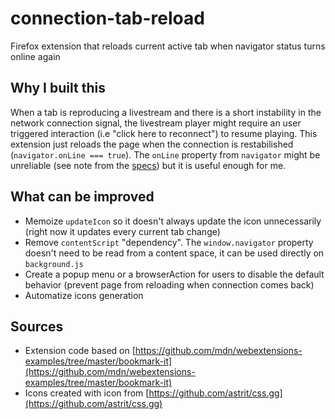 # connection-tab-reload

Firefox extension that reloads current active tab when navigator status turns online again

## Why I built this

When a tab is reproducing a livestream and there is a short instability in the network connection signal, the livestream player might require an user triggered interaction (i.e "click here to reconnect") to resume playing. This extension just reloads the page when the connection is restabilished (`navigator.onLine === true`). The `onLine` property from `navigator` might be unreliable (see note from the [specs](https://html.spec.whatwg.org/multipage/system-state.html#navigator.online)) but it is useful enough for me.

## What can be improved

- Memoize `updateIcon` so it doesn't always update the icon unnecessarily (right now it updates every current tab change)
- Remove `contentScript` "dependency". The `window.navigator` property doesn't need to be read from a content space, it can be used directly on `background.js`
- Create a popup menu or a browserAction for users to disable the default behavior (prevent page from reloading when connection comes back)
- Automatize icons generation

## Sources

- Extension code based on [https://github.com/mdn/webextensions-examples/tree/master/bookmark-it](https://github.com/mdn/webextensions-examples/tree/master/bookmark-it)
- Icons created with icon from [https://github.com/astrit/css.gg](https://github.com/astrit/css.gg)